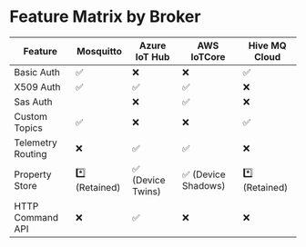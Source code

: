 # Feature Matrix by Broker

| Feature | Mosquitto| Azure IoT Hub | AWS IoTCore | Hive MQ Cloud |
|---------|----------|---------------|-------------|---------|
| Basic Auth | :white_check_mark: | :x: | :x: | :white_check_mark:|
| X509 Auth | :white_check_mark: | :white_check_mark: | :white_check_mark: | :x: |
| Sas Auth| | :x: | :white_check_mark: | :x: | :x:|
| Custom Topics | :white_check_mark: | :x: | :x: | :white_check_mark:|
| Telemetry Routing| :x: | :white_check_mark: | :white_check_mark: | :x: |
| Property Store|  :asterisk: (Retained) | :white_check_mark: (Device Twins) | :white_check_mark: (Device Shadows) |  :asterisk: (Retained)|
| HTTP Command API | :x: | :white_check_mark: | :x: | :x:|